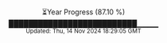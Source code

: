 <p align="center">
⏳Year Progress (87.10 %) <br>
██████████████████████████▁▁▁▁ <br>
<sub>Updated: Thu, 14 Nov 2024 18:29:05 GMT</sub>
</p>


